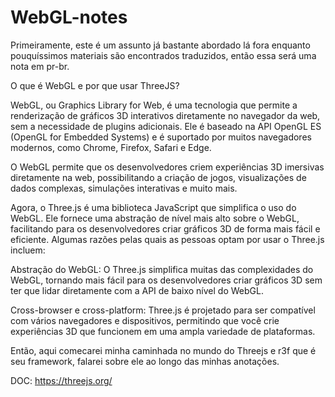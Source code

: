 # WebGL-notes

Primeiramente, este é um assunto já bastante abordado lá fora enquanto pouquíssimos materiais são encontrados traduzidos, então essa será uma nota em pr-br.


O que é WebGL e por que usar ThreeJS?

WebGL, ou Graphics Library for Web, é uma tecnologia que permite a renderização de gráficos 3D interativos diretamente no navegador da web, sem a necessidade de plugins adicionais. Ele é baseado na API OpenGL ES (OpenGL for Embedded Systems) e é suportado por muitos navegadores modernos, como Chrome, Firefox, Safari e Edge.

O WebGL permite que os desenvolvedores criem experiências 3D imersivas diretamente na web, possibilitando a criação de jogos, visualizações de dados complexas, simulações interativas e muito mais.

Agora, o Three.js é uma biblioteca JavaScript que simplifica o uso do WebGL. Ele fornece uma abstração de nível mais alto sobre o WebGL, facilitando para os desenvolvedores criar gráficos 3D de forma mais fácil e eficiente. Algumas razões pelas quais as pessoas optam por usar o Three.js incluem:

Abstração do WebGL: O Three.js simplifica muitas das complexidades do WebGL, tornando mais fácil para os desenvolvedores criar gráficos 3D sem ter que lidar diretamente com a API de baixo nível do WebGL.

Cross-browser e cross-platform: Three.js é projetado para ser compatível com vários navegadores e dispositivos, permitindo que você crie experiências 3D que funcionem em uma ampla variedade de plataformas.

Então, aqui comecarei minha caminhada no mundo do Threejs e r3f que é seu framework, falarei sobre ele ao longo das minhas anotações.

DOC: https://threejs.org/
